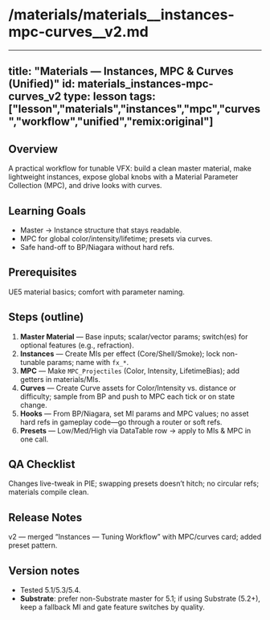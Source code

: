# /materials/materials__instances-mpc-curves__v2.md
---
title: "Materials — Instances, MPC & Curves (Unified)"
id: materials_instances-mpc-curves_v2
type: lesson
tags: ["lesson","materials","instances","mpc","curves","workflow","unified","remix:original"]
---
## Overview
A practical workflow for tunable VFX: build a clean master material, make lightweight instances, expose global knobs with a Material Parameter Collection (MPC), and drive looks with curves.
## Learning Goals
- Master → Instance structure that stays readable.
- MPC for global color/intensity/lifetime; presets via curves.
- Safe hand-off to BP/Niagara without hard refs.
## Prerequisites
UE5 material basics; comfort with parameter naming.
## Steps (outline)
1) **Master Material** — Base inputs; scalar/vector params; switch(es) for optional features (e.g., refraction).  
2) **Instances** — Create MIs per effect (Core/Shell/Smoke); lock non-tunable params; name with `fx_*`.  
3) **MPC** — Make `MPC_Projectiles` (Color, Intensity, LifetimeBias); add getters in materials/MIs.  
4) **Curves** — Create Curve assets for Color/Intensity vs. distance or difficulty; sample from BP and push to MPC each tick or on state change.  
5) **Hooks** — From BP/Niagara, set MI params and MPC values; no asset hard refs in gameplay code—go through a router or soft refs.  
6) **Presets** — Low/Med/High via DataTable row → apply to MIs & MPC in one call.
## QA Checklist
Changes live-tweak in PIE; swapping presets doesn’t hitch; no circular refs; materials compile clean.
## Release Notes
v2 — merged “Instances — Tuning Workflow” with MPC/curves card; added preset pattern.
## Version notes
- Tested 5.1/5.3/5.4.  
- **Substrate**: prefer non-Substrate master for 5.1; if using Substrate (5.2+), keep a fallback MI and gate feature switches by quality.
